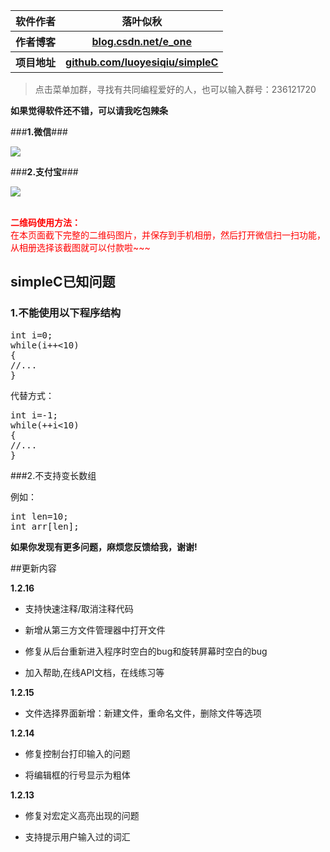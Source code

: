 <table>
<tr><th>软件作者</th><th>落叶似秋</th></tr>
<tr><th>作者博客 </th><th><a href="http://blog.csdn.net/e_one">blog.csdn.net/e_one</a></th></tr>
<tr><th>项目地址</th><th><a href="https://github.com/luoyesiqiu/simpleC">github.com/luoyesiqiu/simpleC</a></th></tr>
</table>

> 点击菜单加群，寻找有共同编程爱好的人，也可以输入群号：236121720

**如果觉得软件还不错，可以请我吃包辣条**

###**1.微信**###

<img src="file:///android_asset/img/webchat_pay.jpg"/>

###**2.支付宝**###

<img src="file:///android_asset/img/alipay.jpg"/>

</br><font color="red"><b>二维码使用方法：</b></font></br>
<font color="red">在本页面截下完整的二维码图片，并保存到手机相册，然后打开微信扫一扫功能，从相册选择该截图就可以付款啦~~~</font>

## simpleC已知问题

### 1.不能使用以下程序结构

<pre>
int i=0;
while(i++&lt;10)
{
//...
}
</pre>

代替方式：

<pre>
int i=-1;
while(++i&lt;10)
{
//...
}
</pre>

###2.不支持变长数组

例如：

<pre>
int len=10;
int arr[len];
</pre>

**如果你发现有更多问题，麻烦您反馈给我，谢谢!**

##更新内容

**1.2.16**

* 支持快速注释/取消注释代码

* 新增从第三方文件管理器中打开文件

* 修复从后台重新进入程序时空白的bug和旋转屏幕时空白的bug

* 加入帮助,在线API文档，在线练习等

**1.2.15**

* 文件选择界面新增：新建文件，重命名文件，删除文件等选项

**1.2.14**

* 修复控制台打印输入的问题

* 将编辑框的行号显示为粗体

**1.2.13**

* 修复对宏定义高亮出现的问题

* 支持提示用户输入过的词汇

